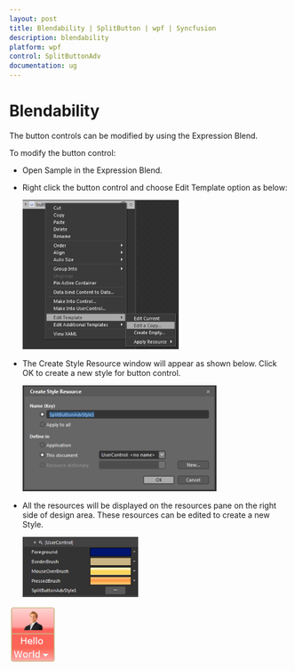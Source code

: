 ```yaml
---
layout: post
title: Blendability | SplitButton | wpf | Syncfusion
description: blendability
platform: wpf
control: SplitButtonAdv
documentation: ug
---
```


# Blendability

The button controls can be modified by using the Expression Blend.

To modify the button control:


* Open Sample in the Expression Blend. 
* Right click the button control and choose Edit Template option as below:



  ![](Blendability_images/Blendability_img1.png)



* The Create Style Resource window will appear as shown below. Click OK to create a new style for button control.



  ![](Blendability_images/Blendability_img2.png)



* All the resources will be displayed on the resources pane on the right side of design area. These resources can be edited to create a new Style.



  ![](Blendability_images/Blendability_img3.png)




![](Blendability_images/Blendability_img4.png)



